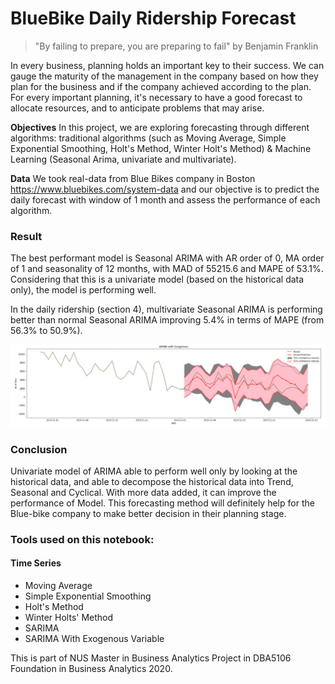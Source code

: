 # BlueBike Daily Ridership Forecast
> "By failing to prepare, you are preparing to fail" 
> by Benjamin Franklin

In every business, planning holds an important key to their success. We can gauge the maturity of the management in the company based on how they plan for the business and if the company achieved according to the plan. For every important planning, it's necessary to have a good forecast to allocate resources, and to anticipate problems that may arise. 

**Objectives** In this project, we are exploring forecasting through different  algorithms: traditional algorithms (such as Moving Average, Simple Exponential Smoothing, Holt's Method, Winter Holt's Method) & Machine Learning (Seasonal Arima, univariate and multivariate). 

**Data** We took real-data from Blue Bikes company in Boston https://www.bluebikes.com/system-data and our objective is to predict the daily forecast with window of 1 month and assess the performance of each algorithm.

### Result

The best performant model is Seasonal ARIMA with AR order of 0, MA order of 1 and seasonality of 12 months, with MAD of 55215.6 and MAPE of 53.1%. Considering that this is a univariate model (based on the historical data only), the model is performing well.

In the daily ridership (section 4), multivariate Seasonal ARIMA is performing better than normal Seasonal ARIMA improving 5.4% in terms of MAPE (from 56.3% to 50.9%). 

![Arima Univariate and multivariate.jpg](/f3_arima_univariate_multivariate.jpg)

### Conclusion

Univariate model of ARIMA able to perform well only by looking at the historical data, and able to decompose the historical data into Trend, Seasonal and Cyclical. With more data added, it can improve the performance of Model. This forecasting method will definitely help for the Blue-bike company to make better decision in their planning stage.

### Tools used on this notebook:
#### Time Series
- Moving Average
- Simple Exponential Smoothing
- Holt's Method
- Winter Holts' Method
- SARIMA
- SARIMA With Exogenous Variable

This is part of NUS Master in Business Analytics Project in DBA5106 Foundation in Business Analytics 2020.

